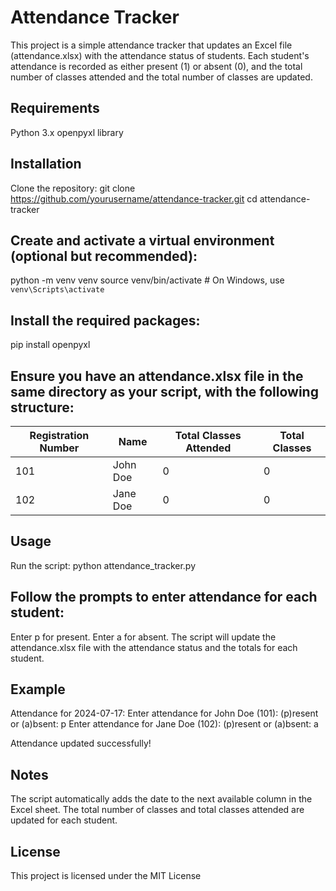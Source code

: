 # Attendance Tracker
This project is a simple attendance tracker that updates an Excel file (attendance.xlsx) with the attendance status of students. Each student's attendance is recorded as either present (1) or absent (0), and the total number of classes attended and the total number of classes are updated.

## Requirements
Python 3.x
openpyxl library
## Installation
Clone the repository:
git clone https://github.com/yourusername/attendance-tracker.git
cd attendance-tracker

## Create and activate a virtual environment (optional but recommended):
python -m venv venv
source venv/bin/activate  # On Windows, use `venv\Scripts\activate`

## Install the required packages:
pip install openpyxl
## Ensure you have an attendance.xlsx file in the same directory as your script, with the following structure:

| Registration Number | Name     | Total Classes Attended | Total Classes |
|---------------------|----------|------------------------|---------------|
| 101                 | John Doe | 0                      | 0             |
| 102                 | Jane Doe | 0                      | 0             |

## Usage
Run the script:
python attendance_tracker.py

## Follow the prompts to enter attendance for each student:

Enter p for present.
Enter a for absent.
The script will update the attendance.xlsx file with the attendance status and the totals for each student.

## Example
Attendance for 2024-07-17:
Enter attendance for John Doe (101): (p)resent or (a)bsent: p
Enter attendance for Jane Doe (102): (p)resent or (a)bsent: a

Attendance updated successfully!
## Notes
The script automatically adds the date to the next available column in the Excel sheet.
The total number of classes and total classes attended are updated for each student.
## License
This project is licensed under the MIT License
